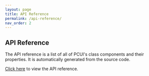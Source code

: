 ```yaml
---
layout: page
title: API Reference 
permalink: /api-reference/
nav_order: 2
---
```


## API Reference 

The API reference is a list of all of PCUI's class components and their properties. It is automatically generated from the source code.

[Click here](https://api.playcanvas.com/modules/PCUI.html) to view the API reference.
